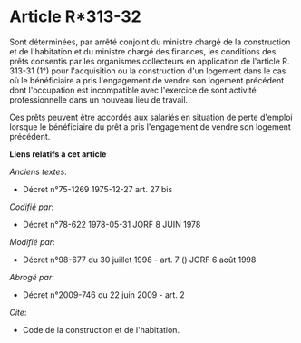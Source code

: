 # Article R*313-32

Sont déterminées, par arrêté conjoint du ministre chargé de la construction et de l'habitation et du ministre chargé des
finances, les conditions des prêts consentis par les organismes collecteurs en application de l'article R. 313-31 (1°) pour
l'acquisition ou la construction d'un logement dans le cas où le bénéficiaire a pris l'engagement de vendre son logement
précédent dont l'occupation est incompatible avec l'exercice de sont activité professionnelle dans un nouveau lieu de
travail.

Ces prêts peuvent être accordés aux salariés en situation de perte d'emploi lorsque le bénéficiaire du prêt a pris
l'engagement de vendre son logement précédent.

**Liens relatifs à cet article**

_Anciens textes_:

  - Décret n°75-1269 1975-12-27 art. 27 bis

_Codifié par_:

  - Décret n°78-622 1978-05-31 JORF 8 JUIN 1978

_Modifié par_:

  - Décret n°98-677 du 30 juillet 1998 - art. 7 () JORF 6 août 1998

_Abrogé par_:

  - Décret n°2009-746 du 22 juin 2009 - art. 2

_Cite_:

  - Code de la construction et de l'habitation.
